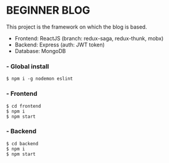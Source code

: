 # BEGINNER BLOG
This project is the framework on which the blog is based.

- Frontend: ReactJS (branch: redux-saga, redux-thunk, mobx)
- Backend: Express (auth: JWT token)
- Database: MongoDB

### - Global install
~~~~
$ npm i -g nodemon eslint
~~~~
### - Frontend
~~~~
$ cd frontend
$ npm i
$ npm start
~~~~
### - Backend
~~~~
$ cd backend
$ npm i
$ npm start
~~~~